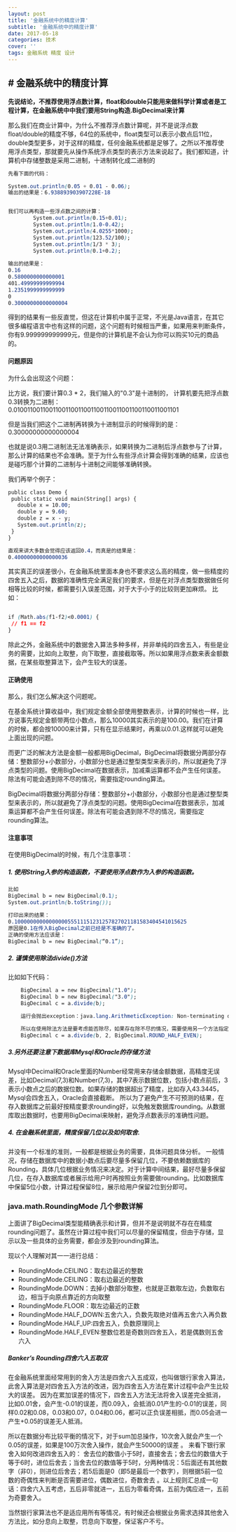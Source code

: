 ```yaml
---
layout: post
title: '金融系统中的精度计算'
subtitle: '金融系统中的精度计算'
date: 2017-05-18
categories: 技术
cover: ''
tags: 金融系统 精度 设计
---
```



## # 金融系统中的精度计算

**先说结论，不推荐使用浮点数计算，float和double只能用来做科学计算或者是工程计算，在金融系统中中我们要用String构造.BigDecimal来计算**


那么我们在商业计算中，为什么不推荐浮点数计算呢，并不是说浮点数float/double的精度不够，64位的系统中，float类型可以表示小数点后11位，double类型更多，对于这样的精度，任何金融系统都是足够了。之所以不推荐使用浮点类型，那就要先从操作系统浮点类型的表示方法来说起了。我们都知道，计算机中存储整数是采用二进制，十进制转化成二进制的

```css
先看下面的代码：

System.out.println(0.05 + 0.01 - 0.06);
输出的结果是：6.938893903907228E-18


我们可以再构造一些浮点数之间的计算：
        System.out.println(0.15+0.01);
        System.out.println(1.0-0.42);
        System.out.println(4.0255*1000);
        System.out.println(123.52/100);
        System.out.println(1/3 * 3);
        System.out.println(0.1+0.2);
        
输出的结果是：
0.16
0.5800000000000001
401.49999999999994
1.2351999999999999
0
0.30000000000000004

```
得到的结果有一些反直觉，但这在计算机中属于正常，不光是Java语言，在其它很多编程语言中也有这样的问题，这个问题有时候相当严重，如果用来判断条件，你有9.999999999999元，但是你的计算机是不会认为你可以购买10元的商品的。

#### 问题原因

为什么会出现这个问题：

比方说，我们要计算0.3 * 2，我们输入的"0.3"是十进制的，
计算机要先把浮点数0.3转换为二进制：0.0100110011001100110011001100110011001100110011001101

但是当我们把这个二进制再转换为十进制显示的时候得到的是：0.30000000000000004

也就是说0.3用二进制法无法准确表示，如果转换为二进制后浮点数参与了计算，那么计算的结果也不会准确。至于为什么有些浮点计算会得到准确的结果，应该也是碰巧那个计算的二进制与十进制之间能够准确转换。


我们再举个例子：

```css
public class Demo {
 public static void main(String[] args) {
   double x = 10.00;
   double y = 9.60;
   double z = x - y;
   System.out.println(z);
 }
}

直观来讲大多数会觉得应该返回0.4，而真是的结果是：
0.40000000000000036
```

其实真正的误差很小，在金融系统里面本身也不要求这么高的精度，做一些精度的四舍五入之后，数据的准确性完全满足我们的要求，但是在对浮点类型数据做任何相等比较的时候，都需要引入误差范围，对于大于小于的比较则更加麻烦。
比如：

```css

if (Math.abs(f1-f2)<0.0001) {
 // f1 == f2
}
```

除此之外，金融系统中的数据舍入算法多种多样，并非单纯的四舍五入，有些是业务的需要，比如向上取整，向下取整，直接截取等。所以如果用浮点数来表金额数据，在某些取整算法下，会产生较大的误差。 


#### 正确使用

那么，我们怎么解决这个问题呢。

在基金系统计算收益中，我们规定金额全部使用整数表示，计算的时候也一样，比方说事先规定金额带两位小数点，那么10000其实表示的是100.00。我们在计算的时候，都会按10000来计算，只有在显示结果时，再乘以0.01.这样就可以避免上面出现的问题。


而更广泛的解决方法是金额一般都用BigDecimal，BigDecimal将数据分两部分存储：整数部分+小数部分，小数部分也是通过整型类型来表示的，所以就避免了浮点类型的问题。使用BigDecimal在数据表示，加减乘运算都不会产生任何误差。除法有可能会遇到除不尽的情况，需要指定rounding算法。

BigDecimal将数据分两部分存储：整数部分+小数部分，小数部分也是通过整型类型来表示的，所以就避免了浮点类型的问题。使用BigDecimal在数据表示，加减乘运算都不会产生任何误差。除法有可能会遇到除不尽的情况，需要指定rounding算法。


#### 注意事项

在使用BigDecimal的时候，有几个注意事项：

##### 1. 使用String入参的构造函数，不要使用浮点数作为入参的构造函数。

```css
比如
BigDecimal b = new BigDecimal(0.1);
System.out.println(b.toString());

打印出来的结果：
0.1000000000000000055511151231257827021181583404541015625
原因是0.1在传入BigDecimal之前已经是不准确的了。
正确的使用方法应该是：
BigDecimal b = new BigDecimal(“0.1”);

```

##### 2. 谨慎使用除法divide()方法

比如如下代码：

```css
    BigDecimal a = new BigDecimal("1.0");
    BigDecimal b = new BigDecimal("3.0");
    BigDecimal c = a.divide(b);

    运行会抛出exception：java.lang.ArithmeticException: Non-terminating decimal expansion; no exact representable decimal result.

    所以在使用除法方法是要考虑能否除尽，如果存在除不尽的情况，需要使用另一个方法指定舍入精度，如下：
    BigDecimal c = a.divide(b, 2, BigDecimal.ROUND_HALF_EVEN);

```



##### 3.另外还要注意下数据库Mysql和Oracle的存储方法

Mysql中Decimal和Oracle里面的Number经常用来存储金额数据，高精度无误差，比如Decimal(7,3)和Number(7,3)，其中7表示数据位数，包括小数点前后，3表示小数点之后的数据位数。如果存储的数据超出了精度，比如存入43.3445，Mysql会四舍五入，Oracle会直接截断。
所以为了避免产生不可预测的结果，在存入数据库之前最好按精度要求rounding好，以免触发数据库rounding。从数据库取出数据时，也要用BigDecimal来映射，避免浮点数表示的准确性问题。


##### 4. 在金融系统里面，精度保留几位以及如何取舍.

并没有一个标准的准则，一般都是根据业务的需要，具体问题具体分析。
一般情况，存储在数据库中的数据小数点后要尽量多保留几位，不要依赖数据库的Rounding，具体几位根据业务情况来决定。对于计算中间结果，最好尽量多保留几位，在存入数据库或者展示给用户时再按照业务需要做rounding。比如数据库中保留5位小数，计算过程保留8位，展示给用户保留2位到分即可。



### java.math.RoundingMode 几个参数详解

上面讲了BigDecimal类型能精确表示和计算，但并不是说明就不存在在精度rounding问题了。虽然在计算过程中我们可以尽量的保留精度，但由于存储，显示以及一些具体的业务需要，都会涉及到rounding算法。



现以个人理解对其一一进行总结：
- RoundingMode.CEILING：取右边最近的整数
- RoundingMode.CEILING：取右边最近的整数
- RoundingMode.DOWN：去掉小数部分取整，也就是正数取左边，负数取右边，相当于向原点靠近的方向取整
- RoundingMode.FLOOR：取左边最近的正数
- RoundingMode.HALF_DOWN:五舍六入，负数先取绝对值再五舍六入再负数
- RoundingMode.HALF_UP:四舍五入，负数原理同上
- RoundingMode.HALF_EVEN:整数位若是奇数则四舍五入，若是偶数则五舍六入


##### Banker’s Rounding四舍六入五取双
在金融系统里面经常用到的舍入方法是四舍六入五成双，也叫做银行家舍入算法，此舍入算法是对四舍五入方法的改进，因为四舍五入方法在累计过程中会产生比较大的误差。
因为在累加误差的情况下，四舍五入方法无法将舍入误差完全抵消，比如0.01舍，会产生-0.01的误差，而0.09入，会抵消0.01产生的-0.01的误差，同样0.02和0.08，0.03和0.07，0.04和0.06，都可以正负误差相抵，而0.05会进一产生+0.05的误差无人抵消。

所以在数据分布比较平衡的情况下，对于sum加总操作，10次舍入就会产生一个0.05的误差，如果是100万次舍入操作，就会产生50000的误差
。
来看下银行家舍入如何改进四舍五入的：
舍去位的数值小于5时，直接舍去；舍去位的数值大于等于6时，进位后舍去；当舍去位的数值等于5时，分两种情况：5后面还有其他数字（非0），则进位后舍去；若5后面是0（即5是最后一个数字），则根据5前一位数的奇偶性来判断是否需要进位，偶数进位，奇数舍去
。以上规则汇总成一句话：四舍六入五考虑，五后非零就进一，五后为零看奇偶，五前为偶应进一，五前为奇要舍入。

当然银行家算法也不是适应用所有等情况，有时候还会根据业务需求选择其他舍入方法比，如分息向上取整，罚息向下取整，保证客户不亏。

